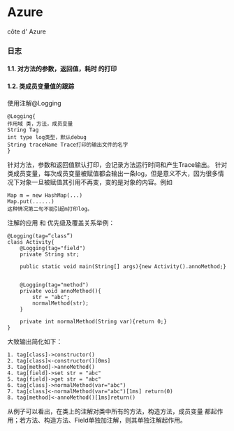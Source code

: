 # Azure
côte d' Azure

### 日志
#### 1.1. 对方法的参数，返回值，耗时 的打印
#### 1.2. 类成员变量值的跟踪
使用注解@Logging

```
@Logging{
作用域 类，方法，成员变量
String Tag
int type log类型，默认debug
String traceName Trace打印的输出文件的名字
}
```
针对方法，参数和返回值默认打印，会记录方法运行时间和产生Trace输出。 针对类成员变量，每次成员变量被赋值都会输出一条log，但是意义不大，因为很多情况下对象一旦被赋值其引用不再变，变的是对象的内容。例如
```
Map m = new HashMap(...)
Map.put(......)
这种情况第二句不能引起m打印log。
```

注解的应用 和 优先级及覆盖关系举例：
```
@Logging(tag=“class”)
class Activity{
    @Logging(tag="field")
    private String str;
     
    public static void main(String[] args){new Activity().annoMethod;} 
 
 
    @Logging(tag="method")
    private void annoMethod(){
        str = "abc";
        normalMethod(str);
    }
     
    private int normalMethod(String var){return 0;}    
}
```
大致输出简化如下：

    1. tag[class]->constructor()
    2. tag[class]<-constructor()[0ms]
    3. tag[method]->annoMethod()
    4. tag[field]->set str = "abc"
    5. tag[field]->get str = "abc"
    6. tag[class]->normalMethod(var="abc")
    7. tag[class]<-normalMethod(var="abc")[1ms] return(0)
    8. tag[method]<-annoMethod()[1ms]return()
从例子可以看出，在类上的注解对类中所有的方法，构造方法，成员变量 都起作用；若方法、构造方法、Field单独加注解，则其单独注解起作用。
